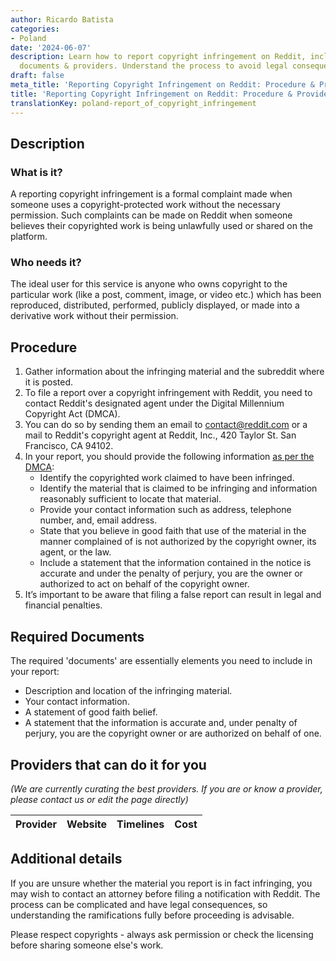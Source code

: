 ```yaml
---
author: Ricardo Batista
categories:
- Poland
date: '2024-06-07'
description: Learn how to report copyright infringement on Reddit, including required
  documents & providers. Understand the process to avoid legal consequences.
draft: false
meta_title: 'Reporting Copyright Infringement on Reddit: Procedure & Providers'
title: 'Reporting Copyright Infringement on Reddit: Procedure & Providers'
translationKey: poland-report_of_copyright_infringement
---
```



## Description
### What is it?
A reporting copyright infringement is a formal complaint made when someone uses a copyright-protected work without the necessary permission. Such complaints can be made on Reddit when someone believes their copyrighted work is being unlawfully used or shared on the platform.

### Who needs it?
The ideal user for this service is anyone who owns copyright to the particular work (like a post, comment, image, or video etc.) which has been reproduced, distributed, performed, publicly displayed, or made into a derivative work without their permission.

## Procedure

1. Gather information about the infringing material and the subreddit where it is posted.
2. To file a report over a copyright infringement with Reddit, you need to contact Reddit's designated agent under the Digital Millennium Copyright Act (DMCA). 
3. You can do so by sending them an email to contact@reddit.com or a mail to Reddit's copyright agent at Reddit, Inc., 420 Taylor St. San Francisco, CA 94102.
4. In your report, you should provide the following information [as per the DMCA](https://www.copyright.gov/title17/92chap5.html#512):
   - Identify the copyrighted work claimed to have been infringed.
   - Identify the material that is claimed to be infringing and information reasonably sufficient to locate that material.
   - Provide your contact information such as address, telephone number, and, email address.
   - State that you believe in good faith that use of the material in the manner complained of is not authorized by the copyright owner, its agent, or the law.
   - Include a statement that the information contained in the notice is accurate and under the penalty of perjury, you are the owner or authorized to act on behalf of the copyright owner.
5. It’s important to be aware that filing a false report can result in legal and financial penalties.

## Required Documents
The required 'documents' are essentially elements you need to include in your report:
- Description and location of the infringing material.
- Your contact information.
- A statement of good faith belief.
- A statement that the information is accurate and, under penalty of perjury, you are the copyright owner or are authorized on behalf of one.

## Providers that can do it for you

_(We are currently curating the best providers. If you are or know a provider, please contact us or edit the page directly)_

| Provider        |     Website     |     Timelines    |       Cost      |
| --------------- | --------------- |  :-------------: | :-------------: |

## Additional details
If you are unsure whether the material you report is in fact infringing, you may wish to contact an attorney before filing a notification with Reddit. The process can be complicated and have legal consequences, so understanding the ramifications fully before proceeding is advisable. 

Please respect copyrights - always ask permission or check the licensing before sharing someone else's work.